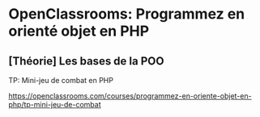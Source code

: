 OpenClassrooms: Programmez en orienté objet en PHP
==================================================
[Théorie] Les bases de la POO
-----------------------------
TP: Mini-jeu de combat en PHP

https://openclassrooms.com/courses/programmez-en-oriente-objet-en-php/tp-mini-jeu-de-combat

